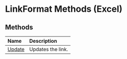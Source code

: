 
# LinkFormat Methods (Excel)

## Methods



|**Name**|**Description**|
|:-----|:-----|
|[Update](9d4c224e-99a8-a27c-7be6-24ec697be323.md)|Updates the link.|
